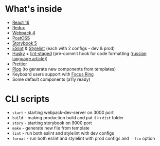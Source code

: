 # What's inside

- [React 16](https://reactjs.org/)
- [Redux](https://redux.js.org/)
- [Webpack 4](https://webpack.js.org/)
- [PostCSS](https://postcss.org/)
- [Storybook 5](https://storybook.js.org/)
- [ESlint](https://eslint.org/) & [Stylelint](https://stylelint.io/) (each with 2 configs - dev & prod)
- [Husky](https://github.com/typicode/husky) + [lint-staged](https://github.com/okonet/lint-staged) (pre-commit hook for code formatting ([russian language article](http://blog.csssr.ru/2018/12/05/lint-your-css)))
- [Prettier](https://prettier.io/)
- [Plop](https://plopjs.com/) (to generate new components from templates)
- Keyboard users support with [Focus Ring](https://www.youtube.com/watch?v=ilj2P5-5CjI)
- Some default components (a11y ready)

# CLI scripts

- `start` - starting webpack-dev-server on 3000 port
- `build` - making production build and put it in `dist` folder
- `story` - starting storybook on 9000 port
- `make` - generate new file from template
- `lint` - run both eslint and stylelint with dev configs
- `format` - run both eslint and stylelint with prod configs and `--fix` option
